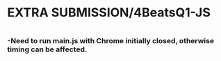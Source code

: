 # EXTRA SUBMISSION/4BeatsQ1-JS
#
### -Need to run main.js  with Chrome initially closed, otherwise timing can be affected.

